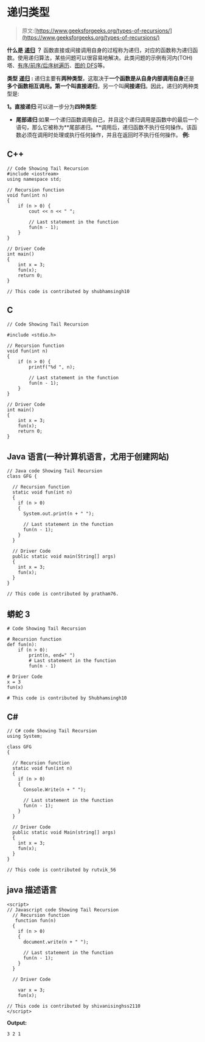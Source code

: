 # 递归类型

> 原文:[https://www.geeksforgeeks.org/types-of-recursions/](https://www.geeksforgeeks.org/types-of-recursions/)

**什么是** [**递归**](https://www.geeksforgeeks.org/recursion/) **？**
函数直接或间接调用自身的过程称为递归，对应的函数称为递归函数。使用递归算法，某些问题可以很容易地解决。此类问题的示例有河内(TOH)塔、[有序/前序/后序树遍历](https://www.geeksforgeeks.org/tree-traversals-inorder-preorder-and-postorder/)、[图的 DFS](https://www.geeksforgeeks.org/depth-first-traversal-for-a-graph/)等。

**类型** [**递归**](https://www.geeksforgeeks.org/recursion/) **:**
递归主要有**两种类型**，这取决于**一个函数是从自身内部调用自身**还是**多个函数相互调用。**第一个叫**直接递归**，另一个叫**间接递归**。因此，递归的两种类型是:

**1。直接递归**:可以进一步分为**四种类型**:

*   **尾部递归**:如果一个递归函数调用自己，并且这个递归调用是函数中的最后一个语句，那么它被称为**尾部递归。**调用后，递归函数不执行任何操作。该函数必须在调用时处理或执行任何操作，并且在返回时不执行任何操作。
    **例:**

## C++

```
// Code Showing Tail Recursion
#include <iostream>
using namespace std;

// Recursion function
void fun(int n)
{
    if (n > 0) {
        cout << n << " ";

        // Last statement in the function
        fun(n - 1);
    }
}

// Driver Code
int main()
{
    int x = 3;
    fun(x);
    return 0;
}

// This code is contributed by shubhamsingh10
```

## C

```
// Code Showing Tail Recursion

#include <stdio.h>

// Recursion function
void fun(int n)
{
    if (n > 0) {
        printf("%d ", n);

        // Last statement in the function
        fun(n - 1);
    }
}

// Driver Code
int main()
{
    int x = 3;
    fun(x);
    return 0;
}
```

## Java 语言(一种计算机语言，尤用于创建网站)

```
// Java code Showing Tail Recursion
class GFG {

  // Recursion function
  static void fun(int n)
  {
    if (n > 0)
    {
      System.out.print(n + " ");

      // Last statement in the function
      fun(n - 1);
    }
  }

  // Driver Code
  public static void main(String[] args)
  {
    int x = 3;
    fun(x);
  }
}

// This code is contributed by pratham76.
```

## 蟒蛇 3

```
# Code Showing Tail Recursion

# Recursion function
def fun(n):
    if (n > 0):
        print(n, end=" ")
        # Last statement in the function
        fun(n - 1)

# Driver Code
x = 3
fun(x)

# This code is contributed by Shubhamsingh10
```

## C#

```
// C# code Showing Tail Recursion
using System;

class GFG
{

  // Recursion function
  static void fun(int n)
  {
    if (n > 0)
    {
      Console.Write(n + " ");

      // Last statement in the function
      fun(n - 1);
    }
  }

  // Driver Code
  public static void Main(string[] args)
  {
    int x = 3;
    fun(x);
  }
}

// This code is contributed by rutvik_56
```

## java 描述语言

```
<script>
// Javascript code Showing Tail Recursion
  // Recursion function
   function fun(n)
  {
    if (n > 0)
    {
      document.write(n + " ");

      // Last statement in the function
      fun(n - 1);
    }
  }

  // Driver Code

    var x = 3;
    fun(x);

// This code is contributed by shivanisinghss2110
</script>
```

**Output:** 

```
3 2 1
```